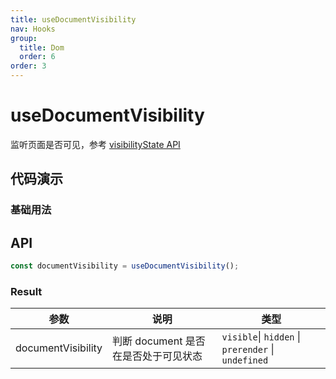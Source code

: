 ```yaml
---
title: useDocumentVisibility
nav: Hooks
group:
  title: Dom
  order: 6
order: 3
---
```


# useDocumentVisibility

监听页面是否可见，参考 [visibilityState API](https://developer.mozilla.org/docs/Web/API/Document/visibilityState)

## 代码演示

### 基础用法

<code src="./demo/demo1.tsx"></code>

## API

```typescript
const documentVisibility = useDocumentVisibility();
```

### Result

| 参数               | 说明                                 | 类型                                               |
| ------------------ | ------------------------------------ | -------------------------------------------------- |
| documentVisibility | 判断 document 是否在是否处于可见状态 | `visible`\| `hidden` \| `prerender` \| `undefined` |
